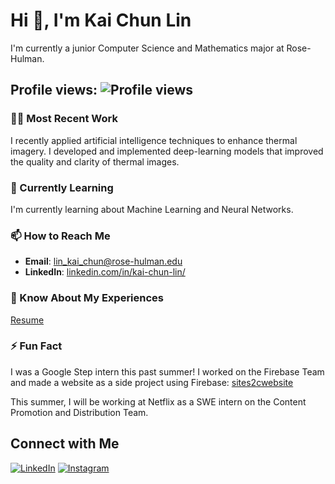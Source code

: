 # Hi 👋, I'm Kai Chun Lin

I'm currently a junior Computer Science and Mathematics major at Rose-Hulman.

## Profile views: ![Profile views](https://komarev.com/ghpvc/?username=kai-chun-lin)

### 🧑‍💻 Most Recent Work
I recently applied artificial intelligence techniques to enhance thermal imagery. I developed and implemented deep-learning models that improved the quality and clarity of thermal images.

### 🌱 Currently Learning
I'm currently learning about Machine Learning and Neural Networks.

### 📫 How to Reach Me
- **Email**: [lin_kai_chun@rose-hulman.edu](mailto:link4@rose-hulman.edu)
- **LinkedIn**: [linkedin.com/in/kai-chun-lin/](https://www.linkedin.com/in/kai-chun/)

### 📄 Know About My Experiences
[Resume](https://drive.google.com/file/d/1KWbYfA2TrOUh8CAoQ1_LqDnICk6T88zA/view?usp=sharing)

### ⚡ Fun Fact
I was a Google Step intern this past summer! I worked on the Firebase Team and made a website as a side project using Firebase: [sites2cwebsite](https://sites2website.com)

This summer, I will be working at Netflix as a SWE intern on the Content Promotion and Distribution Team.

## Connect with Me
[![LinkedIn](https://img.shields.io/badge/LinkedIn-Connect-blue)](https://www.linkedin.com/in/kai-chun/)
[![Instagram](https://img.shields.io/badge/GitHub-Follow-black)](https://www.instagram.com/kevin6230k6/)


<!---
kev0623/kev0623 is a ✨ special ✨ repository because its `README.md` (this file) appears on your GitHub profile.
You can click the Preview link to take a look at your changes.
--->
